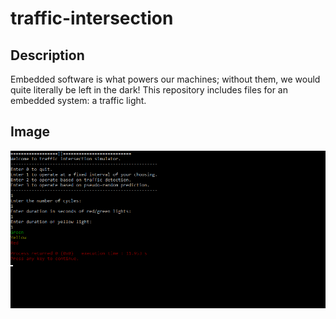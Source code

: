 # traffic-intersection

## Description
Embedded software is what powers our machines; without them, we would quite literally be left in the dark! This repository includes files for an embedded system: a traffic light.

## Image
![Screenshot](traffic-intersection.png)
